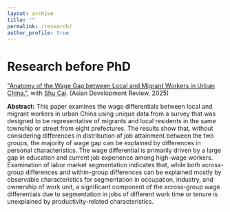 ```yaml
---
layout: archive
title: ""
permalink: /research/
author_profile: true
---
```


# Research before PhD
["Anatomy of the Wage Gap between Local and Migrant Workers in Urban China."](https://www.worldscientific.com/doi/10.1142/S0116110525500143?srsltid=AfmBOopL_gogIAnPcW_VPsTZmsekbJx2zJjVOJmqkBiusAb6xQTEjoXN), with [Shu Cai](http://www.caishu.org/). (Asian Development Review, 2025)

**Abstract:** This paper examines the wage differentials between local and migrant workers in urban China using unique data from a survey that was designed to be representative of migrants and local residents in the same township or street from eight prefectures. The results show that, without considering differences in distribution of job attainment between the two groups, the majority of wage gap can be explained by differences in personal characteristics. The wage differential is primarily driven by a large gap in education and current job experience among high-wage workers. Examination of labor market segmentation indicates that, while both across-group differences and within-group differences can be explained mostly by observable characteristics for segmentation in occupation, industry, and ownership of work unit, a significant component of the across-group wage differentials due to segmentation in jobs of different work time or tenure is unexplained by productivity-related characteristics.
